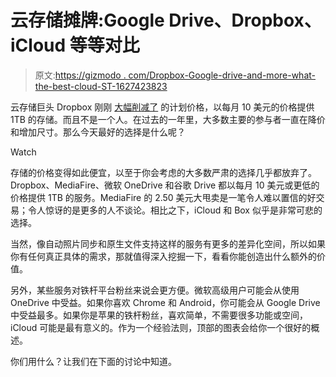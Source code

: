 # 云存储摊牌:Google Drive、Dropbox、iCloud 等等对比

> 原文:[https://gizmodo . com/Dropbox-Google-drive-and-more-what-the-best-cloud-ST-1627423823](https://gizmodo.com/dropbox-google-drive-and-more-whats-the-best-cloud-st-1627423823)

云存储巨头 Dropbox 刚刚 [大幅削减了](http://gizmodo.com/you-can-now-get-1tb-of-dropbox-pro-storage-for-just-10-1627380415) 的计划价格，以每月 10 美元的价格提供 1TB 的存储。而且不是一个人。在过去的一年里，大多数主要的参与者一直在降价和增加尺寸。那么今天最好的选择是什么呢？

Watch

存储的价格变得如此便宜，以至于你会考虑的大多数严肃的选择几乎都放弃了。Dropbox、MediaFire、微软 OneDrive 和谷歌 Drive 都以每月 10 美元或更低的价格提供 1TB 的服务。MediaFire 的 2.50 美元大甩卖是一笔令人难以置信的好交易；令人惊讶的是更多的人不谈论。相比之下，iCloud 和 Box 似乎是非常可悲的选择。

当然，像自动照片同步和原生文件支持这样的服务有更多的差异化空间，所以如果你有任何真正具体的需求，那就值得深入挖掘一下，看看你能创造出什么额外的价值。

另外，某些服务对铁杆平台粉丝来说会更方便。微软高级用户可能会从使用 OneDrive 中受益。如果你喜欢 Chrome 和 Android，你可能会从 Google Drive 中受益最多。如果你是苹果的铁杆粉丝，喜欢简单，不需要很多功能或空间，iCloud 可能是最有意义的。作为一个经验法则，顶部的图表会给你一个很好的概述。

你们用什么？让我们在下面的讨论中知道。
